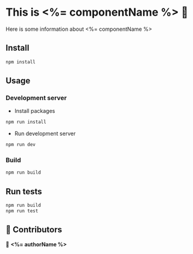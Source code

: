 # This is <%= componentName %> 👋

Here is some information about <%= componentName %>

## Install

```sh
npm install
```

## Usage

### Development server
- Install packages

```sh
npm run install
```

- Run development server

```sh
npm run dev
```

### Build

```sh
npm run build
```

## Run tests

```sh
npm run build
npm run test
```

## 🤝 Contributors

👤 **<%= authorName %>**
